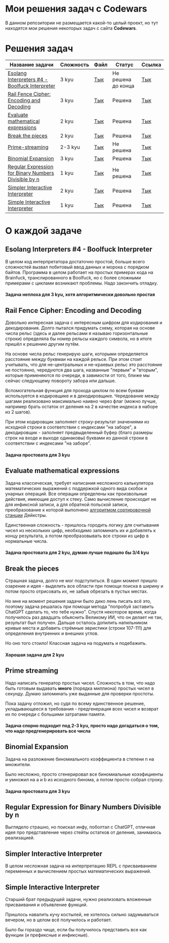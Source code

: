 # Мои решения задач с Codewars

В данном репозитории не размещается какой-то целый проект, но тут находятся мои решения некоторых задач с сайта **Codewars**.

# Решения задач

| Название задачи                                                                                             | Сложность | Файл                                                 | Статус             | Ссылка                                                         |
|-------------------------------------------------------------------------------------------------------------|-----------|------------------------------------------------------|--------------------|----------------------------------------------------------------|
| [Esolang Interpreters #4 - Boolfuck Interpreter](#esolang-interpreters-4---boolfuck-interpreter)            | 3 kyu     | [Тык](boolfuck_interpreter.py)                       | Не решена до конца | [Тык](https://www.codewars.com/kata/5861487fdb20cff3ab000030)  |
| [Rail Fence Cipher: Encoding and Decoding](#rail-fence-cipher-encoding-and-decoding)                        | 3 kyu     | [Тык](rail_fence_cipher.py)                          | Решена             | [Тык](https://www.codewars.com/kata/58c5577d61aefcf3ff000081)  |
| [Evaluate mathematical expressions](#evaluate-mathematical-expressions)                                     | 2 kyu     | [Тык](eval_math_expression.py)                       | Решена             | [Тык](https://www.codewars.com/kata/52a78825cdfc2cfc87000005)  |
| [Break the pieces](#break-the-pieces)                                                                       | 2 kyu     | [Тык](break_the_pieces.py)                           | Решена             | [Тык](https://www.codewars.com/kata/527fde8d24b9309d9b000c4e)  |
| [Prime-streaming](#prime-streaming)                                                                         | 2-3 kyu   | [Тык](prime_streaming.py)                            | Не решена          | [Тык](https://www.codewars.com/kata/5519a584a73e70fa570005f5)  |
| [Binomial Expansion](#binomial-expansion)                                                                   | 3 kyu     | [Тык](binomial_expansion.py)                         | Решена             | [Тык](https://www.codewars.com/kata/540d0fdd3b6532e5c3000b5b)  |
| [Regular Expression for Binary Numbers Divisible by n](#regular-expression-for-binary-numbers-divisible-by-n) | 1 kyu     | [Тык](regular_expression_for_binary_divisibility.py) | Не решена          | [Тык](hhttps://www.codewars.com/kata/5993c1d917bc97d05d000068) |
| [Simpler Interactive Interpreter](#simpler-interactive-interpreter)                                         | 2 kyu     | [Тык](simpler_interactive_interpreter.py)            | Решена             | [Тык](https://www.codewars.com/kata/53005a7b26d12be55c000243)  |
| [Simple Interactive Interpreter](#simple-interactive-interpreter)                                           | 1 kyu     | [Тык](simple_interactive_interpreter.py)            | Решена             | [Тык](https://www.codewars.com/kata/52ffcfa4aff455b3c2000750)  |

# О каждой задаче

## Esolang Interpreters #4 - Boolfuck Interpreter
В целом код интерпретатора достаточно простой, больше всего сложностей вызвал побитовый ввод данных и морока с порядком байтов.
Программа в целом работает на простых примерах кода на Brainfuck, транслированного в Boolfuck, но с более сложными примерами с циклами возникают проблемы.
Надо закончить отладку.

#### Задача неплоха для 3 kyu, хотя алгоритмически довольно простая

## Rail Fence Cipher: Encoding and Decoding
Довольно интересная задача с интересным шифром для кодирования и декодирования.
Долго пытался придумать схему, которая на основе числа рельс (здесь и далее рельсами я называю горизонтальные строки) определяла бы номер рельсы каждого символа, но в итоге пришёл к решению другим путём.

На основе числа рельс генерирую шаги, которыми определяется расстояние между буквмаи на каждой рельсе.
При этом стоит учитывать, что для не-центральных и не-краевых рельс это расстояние не постоянно, чередуются два шага, названные "первым" и "вторым", которые применяются по очереди, в завимости от того, ближе мы сейчас следующему повороту забора или дальше.

Вспомогательная функция для прохода циклом по всем буквам используется в кодировщике и в декодировщике.
Чередование между шагами реализовано максимально наивно через флаг (можно лучше, например брать остаток от деления на 2 в качестве индекса в наборе из 2 шагов).

При этом кодировщик заполняет строку-результат значениями из исходной строки в соответствии с индексами "на заборе", а декодировщик - заполняет предвыделенный буфер (благо размеры строк на входе и выходе одинаковы) буквами из данной строки в соответствии с индексами "на заборе".

#### Задача простовата для 3 kyu      

## Evaluate mathematical expressions
Задача классическая, требует написания несложного калькулятора математических выражений с поддержкой одного вида скобок и унарных операций.
Все операции определены как произвольные действия, имеющие доступ к стеку.
Само вычисление происходит не для инфиксной записи, а для обратной польской записи, преобразование к которой выполнено [алгоритмом сортировочной станции](https://ru.wikipedia.org/wiki/Алгоритм_сортировочной_станции) Дейкстры.

Единственная сложность - пришлось городить логику для считывания чисел из нескольких цифр, необходимо запоминать их и добавлять к концу результата, а потом преобразовывать все строки из цифр в нормальные числа.

#### Задача простовата для 2 kyu, думаю лучше подошло бы 3/4 kyu

## Break the pieces
Страшная задача, долго не мог подступиться.
В один момент пришло озарение и идея - выделить все области при помощи поиска в ширину и потом просто отрисовать их, не забыв обрезать в пустых местах.

Но мне на момент решения задачи было дико лень писать всё это, поэтому задача решалась при помощи метода "попробуй заставить ChatGPT сделать то, что тебе нужно".
Спустя некоторое время, когда получилось раз двадцать обьяснить Великому ИИ, что он делает не так, результат был получен.
Дальше осталось допилить напильником кривые места и добавить стрёмные эвристики (строки 107-111) для определения внутренних и внешних углов.

Но оно того стоило! Классная задача на подумать и подебажить.

#### Хорошая задача для 2 kyu

## Prime streaming
Надо написать генератор простых чисел. Сложность в том, что надо быть готовым выдавать **много** (порядка миллиона) простых чисел в секунду. Думаю запоминать уже выданные для проверки простоты.

Пока задачу отложил, но судя по всему единственное решение, укладывающееся в требования - предгенерация всех чисел и возврат их по очереди с большими затратами памяти.

#### Задача спорно подходит под 2-3 kyu, просто надо догадаться о том, что надо предгенерировать все числа

## Binomial Expansion

Задача на разложение биномиального коэффициента в степени n на множители.

Было несложно, просто сгенерировал все биномиальные коээфициенты и умножил на a и b из исходного бинома, а потом просто собрал строку.

#### Задача простовата для 3 kyu

## Regular Expression for Binary Numbers Divisible by n

Выглядело страшно, но поискал инфу, поболтал с ChatGPT, отличная идея про представление через стейты остатков от деления, занимаюсь реализацией.

## Simpler Interactive Interpreter

В целом несложная задача на интерпретацию REPL с присваиванием переменных и вычислением простых математических выражений.

## Simple Interactive Interpreter

Старший брат предыдущей задачи, нужно реализовать вложенные присваивания и объявление функций.

Пришлось навалить кучу костылей, не хотелось сильно задумываться вечером, но в целом всё получилось и работает.

Было бы гораздо чище, если бы получилось представить все как функции (и префиксные и инфиксные).